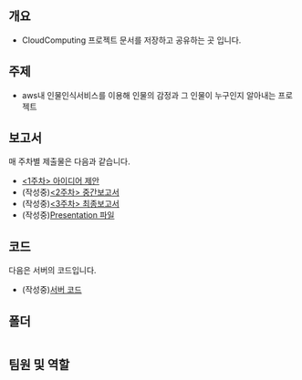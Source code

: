 ## 개요
- CloudComputing 프로젝트 문서를 저장하고 공유하는 곳 입니다.

## 주제
- aws내 인물인식서비스를 이용해 인물의 감정과 그 인물이 누구인지 알아내는 프로젝트

## 보고서
매 주차별 제출물은 다음과 같습니다.</br>
- [<1주차> 아이디어 제안](https://github.com/seoyo1/Cloud-Computing/blob/master/WEEK1/IdeaProposal)
- (작성중)[<2주차> 중간보고서]()
- (작성중)[<3주차> 최종보고서]()
- (작성중)[Presentation 파일]()

## 코드
다음은 서버의 코드입니다.
- (작성중)[서버 코드]()

## 폴더
```

```

## 팀원 및 역할
